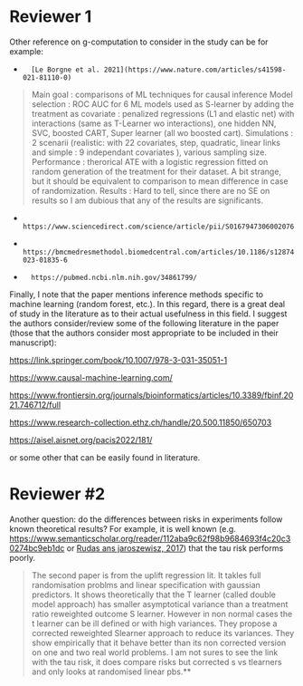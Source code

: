 # Reviewer 1

Other reference on g-computation to consider in the study can be for example:

-       [Le Borgne et al. 2021](https://www.nature.com/articles/s41598-021-81110-0)

> Main goal : comparisons of ML techniques for causal inference Model selection : ROC AUC for  6 ML models used as S-learner by adding the treatment as covariate : penalized regressions (L1 and elastic net) with interactions (same as T-Learner wo interactions), one hidden NN, SVC, boosted CART, Super learner (all wo boosted cart). 
> Simulations : 2 scenarii (realistic: with 22 covariates, step, quadratic, linear links and simple : 9 independant covariates ), various sampling size.  Performance : therorical ATE with a logistic regression fitted on random generation of the treatment for their dataset. A bit strange, but it should be equivalent to comparison to mean difference in case of randomization.  Results : Hard to tell, since there are no SE on results so I am dubious that any of the results are significants. 

-       https://www.sciencedirect.com/science/article/pii/S0167947306002076
-       https://bmcmedresmethodol.biomedcentral.com/articles/10.1186/s12874-023-01835-6
-       https://pubmed.ncbi.nlm.nih.gov/34861799/


Finally, I note that the paper mentions inference methods specific to machine learning (random forest, etc.). In this regard, there is a great deal of study in the literature as to their actual usefulness in this field. I suggest the authors consider/review some of the following literature in the paper (those that the authors consider most appropriate to be included in their manuscript):

https://link.springer.com/book/10.1007/978-3-031-35051-1

https://www.causal-machine-learning.com/

https://www.frontiersin.org/journals/bioinformatics/articles/10.3389/fbinf.2021.746712/full

https://www.research-collection.ethz.ch/handle/20.500.11850/650703

https://aisel.aisnet.org/pacis2022/181/

or some other that can be easily found in literature.



# Reviewer #2

Another question: do the differences between risks in experiments follow known theoretical results?  For example, it is well known (e.g. https://www.semanticscholar.org/reader/112aba9c62f98b9684693f4c20c30274bc9eb1dc or [Rudas ans jaroszewisz, 2017](https://link.springer.com/content/pdf/10.1007/s10618-018-0576-8.pdf)) that the tau risk performs poorly.

> The second paper is from the uplift regression lit. It takles full randomisation problms and linear specification with gaussian  predictors. It shows theoretically that the T learner (called double model approach) has smaller asymptotical variance than a treatment ratio reweighted outcome S learner. However in non normal cases the  t learner can be ill defined or with high variances. They propose a corrected reweighted Slearner approach to reduce its variances. They show empirically that it behave better than its non corrected version on one and two real world problems. I am not sures to see the link with the tau risk, it does compare risks but corrected s vs tlearners and only looks at randomised linear pbs.**